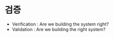 # 검증
* Verification : Are we building the system right?
* Validation : Are we building the right system?
